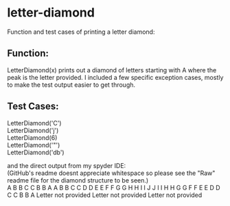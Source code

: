 # letter-diamond
Function and test cases of printing a letter diamond:


## Function:
LetterDiamond(x) prints out a diamond of letters starting with A where the peak is the letter provided.
I included a few specific exception cases, mostly to make the test output easier to get through.


## Test Cases:
LetterDiamond('C')  
LetterDiamond('j')  
LetterDiamond(6)  
LetterDiamond('"')  
LetterDiamond('db')  


and the direct output from my spyder IDE:  
(GitHub's readme doesnt appreciate whitespace so please see the "Raw" readme file for the diamond structure to be seen.)  
  A
 B B
C   C
 B B
  A
         A
        B B
       C   C
      D     D
     E       E
    F         F
   G           G
  H             H
 I               I
J                 J
 I               I
  H             H
   G           G
    F         F
     E       E
      D     D
       C   C
        B B
         A
Letter not provided
Letter not provided
Letter not provided

